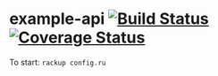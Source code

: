 example-api [![Build Status](https://travis-ci.org/VitaC123/example-api.svg?branch=master)](https://travis-ci.org/VitaC123/example-api) [![Coverage Status](https://coveralls.io/repos/github/VitaC123/example-api/badge.svg?branch=master)](https://coveralls.io/github/VitaC123/example-api?branch=master)
======

To start: ````rackup config.ru````




